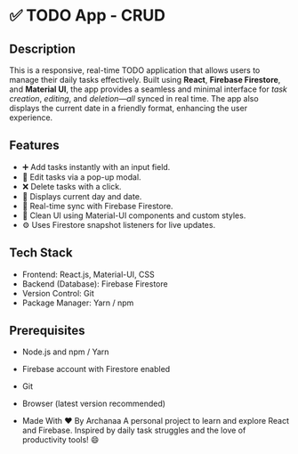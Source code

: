# ✅ TODO App - CRUD
## Description
This is a responsive, real-time TODO application that allows users to manage their daily tasks effectively. Built using **React**, **Firebase Firestore**, and **Material UI**, the app provides a seamless and minimal interface for _task creation_, _editing_, and _deletion—all_ synced in real time. The app also displays the current date in a friendly format, enhancing the user experience.

## Features
- ➕ Add tasks instantly with an input field.
- 📝 Edit tasks via a pop-up modal.
- ❌ Delete tasks with a click.
- 📅 Displays current day and date.
- 🔄 Real-time sync with Firebase Firestore.
- 🎨 Clean UI using Material-UI components and custom styles.
- ⚙️ Uses Firestore snapshot listeners for live updates.

## Tech Stack
- Frontend: React.js, Material-UI, CSS
- Backend (Database): Firebase Firestore
- Version Control: Git
- Package Manager: Yarn / npm

## Prerequisites
- Node.js and npm / Yarn
- Firebase account with Firestore enabled
- Git
- Browser (latest version recommended)

- Made With ❤️ By Archanaa
A personal project to learn and explore React and Firebase.
Inspired by daily task struggles and the love of productivity tools! 😄
